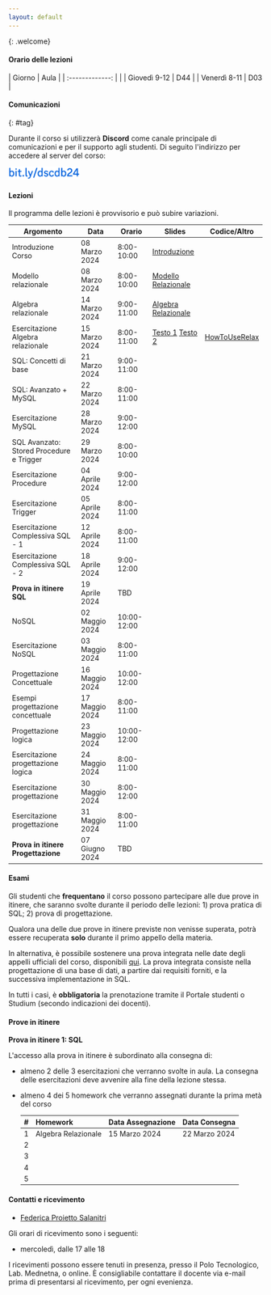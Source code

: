 ```yaml
---
layout: default
---
```

{: .welcome} 

#### Orario delle lezioni

| Giorno          | Aula |
| :-------------: |      |
| Giovedì 9-12 |  D44  | 
| Venerdì 8-11 |  D03  | 

#### Comunicazioni
{: #tag}

Durante il corso si utilizzerà **Discord** come canale principale di comunicazioni e per il supporto agli studenti.
Di seguito l'indirizzo per accedere al server del corso:

<img src='imgs/discord.png' height='25'>

#### Lezioni

Il programma delle lezioni è provvisorio e può subire variazioni.

| Argomento                                 | Data           |Orario           | Slides                          | Codice/Altro|
|-------------------------------------------|----------------|---------------- |-------------------------------  |-----------------|
| Introduzione Corso                        | 08 Marzo 2024  |8:00-10:00       |[Introduzione](https://bit.ly/43cYYpx)                   |                 | 
| Modello relazionale                       | 08 Marzo 2024  |8:00-10:00       |[Modello Relazionale](https://bit.ly/48Mxg44)            |                 |
| Algebra relazionale                       | 14 Marzo 2024  |9:00-11:00       |[Algebra Relazionale](https://tinyurl.com/algebrarelaz)  |                 |
| Esercitazione Algebra relazionale         | 15 Marzo 2024  |8:00-11:00       |[Testo 1](https://tinyurl.com/es1algrel) [Testo 2](https://tinyurl.com/es2algrel)                                |[HowToUseRelax](https://tinyurl.com/useRelax)                 |
| SQL: Concetti di base                     | 21 Marzo 2024  |9:00-11:00             |                                 |                 |
| SQL: Avanzato + MySQL                     | 22 Marzo 2024  |8:00-11:00             |                                 |                 |
| Esercitazione MySQL                       | 28 Marzo 2024  |9:00-12:00             |                                 |                 |
| SQL Avanzato: Stored Procedure e Trigger  | 29 Marzo 2024  |8:00-10:00             |                                 |                 |
| Esercitazione  Procedure                  | 04 Aprile 2024 |9:00-12:00             |                                 |                 |
| Esercitazione  Trigger                    | 05 Aprile 2024 |8:00-11:00             |                                 |                 |
| Esercitazione  Complessiva SQL - 1        | 12 Aprile 2024 |8:00-11:00             |                                 |                 |
| Esercitazione  Complessiva SQL - 2        | 18 Aprile 2024 |9:00-12:00             |                                 |                 |
| **Prova in itinere  SQL**                 | 19 Aprile 2024 |TBD                    |                                 |                 | 
| NoSQL                                     | 02 Maggio 2024 |10:00-12:00            |                                 |                 |
| Esercitazione NoSQL                       | 03 Maggio 2024 |8:00-11:00             |                                 |                 |
| Progettazione Concettuale                 | 16 Maggio 2024 |10:00-12:00            |                                 |                 |
| Esempi progettazione concettuale          | 17 Maggio 2024 |8:00-11:00             |                                 |                 |
| Progettazione logica                      | 23 Maggio 2024 |10:00-12:00            |                                 |                 |
| Esercitazione progettazione logica        | 24 Maggio 2024 |8:00-11:00             |                                 |                 |
| Esercitazione progettazione               | 30 Maggio 2024 |8:00-12:00             |                                 |                 |
| Esercitazione progettazione               | 31 Maggio 2024 |8:00-11:00             |                                 |                 |
| **Prova in itinere Progettazione**        | 07 Giugno 2024 |TBD                    |                                 |                 | 

#### Esami

Gli studenti che **frequentano** il corso possono partecipare alle due prove in itinere, che saranno svolte durante il periodo delle lezioni: 1) prova pratica di SQL; 2) prova di progettazione.

Qualora una delle due prove in itinere previste non venisse superata, potrà essere recuperata **solo** durante il primo appello della materia.  

In alternativa, è possibile sostenere una prova integrata nelle date degli appelli ufficiali del corso, disponibili [qui](https://www.dieei.unict.it/sites/default/files/files/CalendarioEsami_L8INF_2023-2024_v2.pdf).
La prova integrata consiste nella progettazione di una base di dati, a partire dai requisiti forniti, e la successiva implementazione in SQL.

In tutti i casi, è **obbligatoria** la prenotazione tramite il Portale studenti o Studium (secondo indicazioni dei docenti).

#### Prove in itinere
**Prova in itinere 1: SQL**

L'accesso alla prova in itinere è subordinato alla consegna di:
  - almeno 2 delle 3 esercitazioni che verranno svolte in aula. La consegna delle esercitazioni deve avvenire alla fine della lezione stessa. 
  - almeno 4 dei 5 homework che verranno assegnati durante la prima metà del corso
    
    |#      | Homework                  | Data Assegnazione | Data Consegna    |
    |------ | ------------------------- | ----------------  | ---------------- |
    | 1     | Algebra Relazionale       | 15 Marzo 2024     | 22 Marzo 2024    |
    | 2     |                           |                   |                  |
    | 3     |                           |                   |                  |
    | 4     |                           |                   |                  |
    | 5     |                           |                   |                  |

#### Contatti e ricevimento

- [Federica Proietto Salanitri](mailto:federica.proiettosalanitri@unict.it)

Gli orari di ricevimento sono i seguenti:
- mercoledì, dalle 17 alle 18

I ricevimenti possono essere tenuti in presenza, presso il Polo Tecnologico, Lab. Mednetna, o online.
È consigliabile contattare il docente via e-mail prima di presentarsi al ricevimento, per ogni evenienza.
